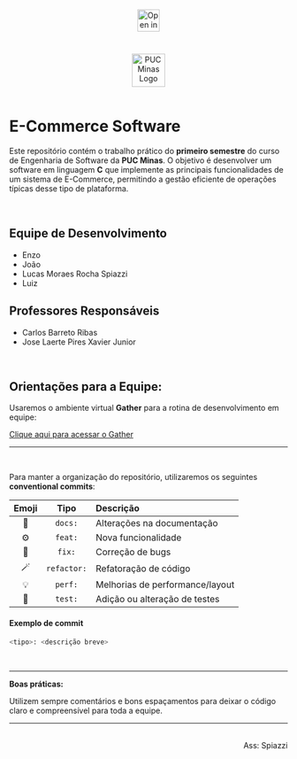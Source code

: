 <p align="center">
    <a href="https://classroom.github.com/online_ide?assignment_repo_id=18988417&assignment_repo_type=AssignmentRepo">
        <img src="https://classroom.github.com/assets/open-in-vscode-2e0aaae1b6195c2367325f4f02e2d04e9abb55f0b24a779b69b11b9e10269abc.svg" alt="Open in Visual Studio Code" style="margin: 25px 0" height="40">
    </a>
    <br>
    <img src="https://www.sistemas.pucminas.br/sga4/SilverStream/Objectstore/Images/Logo-PUCMinas.png" style="margin: 15px 0" height="60" alt="PUC Minas Logo">
</p>

# E-Commerce Software

Este repositório contém o trabalho prático do **primeiro semestre** do curso de Engenharia de Software da **PUC Minas**. O objetivo é desenvolver um software em linguagem **C** que implemente as principais funcionalidades de um sistema de E-Commerce, permitindo a gestão eficiente de operações típicas desse tipo de plataforma.

<br>

## Equipe de Desenvolvimento

- Enzo
- João
- Lucas Moraes Rocha Spiazzi
- Luiz

## Professores Responsáveis

- Carlos Barreto Ribas
- Jose Laerte Pires Xavier Junior

<br>

## Orientações para a Equipe:

Usaremos o ambiente virtual **Gather** para a rotina de desenvolvimento em equipe:

[Clique aqui para acessar o Gather](https://app.gather.town/app/GOR8wUC5VXMJF1Cb/cat%20officeware)

---

<br>

Para manter a organização do repositório, utilizaremos os seguintes **conventional commits**:


<p align="center">

| Emoji | Tipo        | Descrição                                 |
|:-----:|:-----------:|:------------------------------------------|
| 📄    | `docs:`     | Alterações na documentação                |
| ⚙️    | `feat:`     | Nova funcionalidade                       |
| 🔨    | `fix:`      | Correção de bugs                          |
| 🪄    | `refactor:` | Refatoração de código                     |
| 💡    | `perf:`     | Melhorias de performance/layout           |
| 🧪    | `test:`     | Adição ou alteração de testes             |

</p>


#### Exemplo de commit

```bash
<tipo>: <descrição breve>
```

<br>

---

**Boas práticas:**  

Utilizem sempre comentários e bons espaçamentos para deixar o código claro e compreensível para toda a equipe.

---

<br>

<div align="right">Ass: Spiazzi</div>